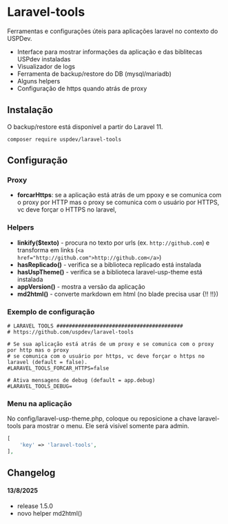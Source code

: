 # Laravel-tools
Ferramentas e configurações úteis para aplicações laravel no contexto do USPDev.

* Interface para mostrar informações da aplicação e das biblitecas USPdev instaladas
* Visualizador de logs
* Ferramenta de backup/restore do DB (mysql/mariadb)
* Alguns helpers
* Configuração de https quando atrás de proxy

## Instalação

O backup/restore está disponível a partir do Laravel 11.

    composer require uspdev/laravel-tools

## Configuração

### Proxy

* **forcarHttps**: se a aplicação está atrás de um ppoxy e se comunica com o proxy por HTTP mas o proxy se comunica com o usuário por HTTPS, vc deve forçar o HTTPS no laravel,

### Helpers

* **linkify($texto)** - procura no texto por urls (ex. `http://github.com`) e transforma em links (`<a href="http://github.com">http://github.com</a>`)
* **hasReplicado()** - verifica se a biblioteca replicado está instalada
* **hasUspTheme()** - verifica se a biblioteca laravel-usp-theme está instalada
* **appVersion()** - mostra a versão da aplicação
* **md2html()** - converte markdown em html (no blade precisa usar {!! !!})


### Exemplo de configuração

```
# LARAVEL TOOLS #########################################
# https://github.com/uspdev/laravel-tools

# Se sua aplicação está atrás de um proxy e se comunica com o proxy por http mas o proxy 
# se comunica com o usuário por https, vc deve forçar o https no laravel (default = false).
#LARAVEL_TOOLS_FORCAR_HTTPS=false

# Ativa mensagens de debug (default = app.debug)
#LARAVEL_TOOLS_DEBUG=

```

### Menu na aplicação

No config/laravel-usp-theme.php, coloque ou reposicione a chave laravel-tools para mostrar o menu. Ele será visível somente para admin.

```php
[
    'key' => 'laravel-tools',
],

```

## Changelog

#### 13/8/2025 

* release 1.5.0
* novo helper md2html()